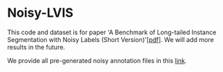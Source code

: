 # Noisy-LVIS

This code and dataset is for paper 'A Benchmark of Long-tailed Instance Segmentation with Noisy Labels (Short Version)'[[pdf]](https://arxiv.org/abs/2211.13435). We will add more results in the future.


We provide all pre-generated noisy annotation files in this [link](https://entuedu-my.sharepoint.com/:u:/g/personal/guanlin001_e_ntu_edu_sg/EW_yfRrNzktCrxlfPm-BZ90Byd9BZADWgL8YQ3VWhVbMzA?e=Pmi35H).
